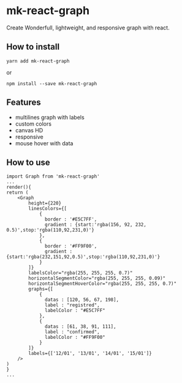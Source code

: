 # mk-react-graph
Create Wonderfull, lightweight, and responsive graph with react.


## How to install

    yarn add mk-react-graph
or

    npm install --save mk-react-graph

## Features

 - multilines graph with labels
 - custom colors
 - canvas HD
 - responsive
 - mouse hover with data

## How to use

    import Graph from 'mk-react-graph'
    ...
    render(){
	return (
		<Graph
			height={220}
			linesColors={[
				{
				  border : '#E5C7FF',
				  gradient : {start:'rgba(156, 92, 232, 0.5)',stop:'rgba(110,92,231,0)'}
				},
				{
				  border : '#FF9F00',
				  gradient : {start:'rgba(232,151,92,0.5)',stop:'rgba(110,92,231,0)'}
				}
			]}
			labelsColor="rgba(255, 255, 255, 0.7)"
			horizontalSegmentColor="rgba(255, 255, 255, 0.09)"
			horizontalSegmentHoverColor="rgba(255, 255, 255, 0.7)"
			graphs={[
				{
				  datas : [120, 56, 67, 198],
				  label : "registred",
				  labelColor : "#E5C7FF"
				},
				{
				  datas : [61, 38, 91, 111],
				  label : "confirmed",
				  labelColor : "#FF9F00"
				}
			]}
			labels={['12/01', '13/01', '14/01', '15/01']}
		/>
	)
    }
    ...
